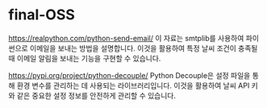 # final-OSS
https://realpython.com/python-send-email/
이 자료는 smtplib를 사용하여 파이썬으로 이메일을 보내는 방법을 설명합니다. 이것을 활용하여 특정 날씨 조건이 충족될 때 이메일 알림을 보내는 기능을 구현할 수 있습니다.

https://pypi.org/project/python-decouple/
Python Decouple은 설정 파일을 통해 환경 변수를 관리하는 데 사용되는 라이브러리입니다. 이것을 활용하여 날씨 API 키와 같은 중요한 설정 정보를 안전하게 관리할 수 있습니다.
